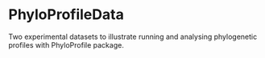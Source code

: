 # PhyloProfileData
Two experimental datasets to illustrate running and analysing phylogenetic 
profiles with PhyloProfile package.
